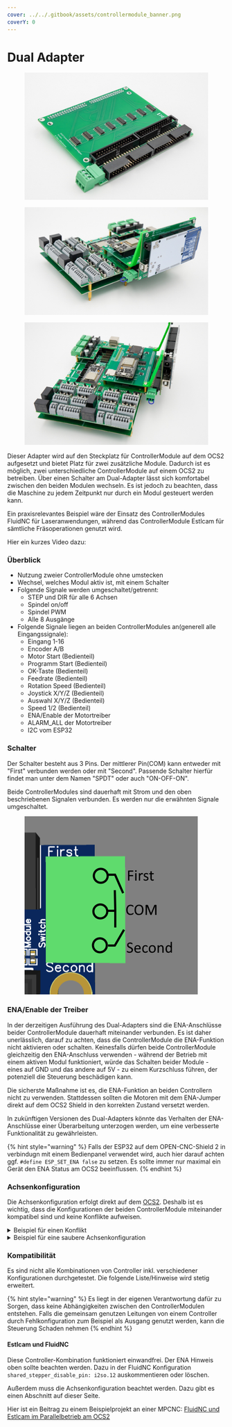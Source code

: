 ```yaml
---
cover: ../../.gitbook/assets/controllermodule_banner.png
coverY: 0
---
```


# Dual Adapter

<div>

<figure><img src="../../.gitbook/assets/ControllerModule Dual Adapter-5-500px.jpg" alt=""><figcaption></figcaption></figure>

 

<figure><img src="../../.gitbook/assets/ControllerModule Dual Adapter-500px.jpg" alt=""><figcaption></figcaption></figure>

 

<figure><img src="../../.gitbook/assets/ControllerModule Dual Adapter-2-500px.jpg" alt=""><figcaption></figcaption></figure>

</div>

Dieser Adapter wird auf den Steckplatz für ControllerModule auf dem OCS2 aufgesetzt und bietet Platz für zwei zusätzliche Module. Dadurch ist es möglich, zwei unterschiedliche ControllerModule auf einem OCS2 zu betreiben. Über einen Schalter am Dual-Adapter lässt sich komfortabel zwischen den beiden Modulen wechseln. Es ist jedoch zu beachten, dass die Maschine zu jedem Zeitpunkt nur durch ein Modul gesteuert werden kann.

Ein praxisrelevantes Beispiel wäre der Einsatz des ControllerModules FluidNC für Laseranwendungen, während das ControllerModule Estlcam für sämtliche Fräsoperationen genutzt wird.

Hier ein kurzes Video dazu:



### Überblick

* Nutzung zweier ControllerModule ohne umstecken
* Wechsel, welches Modul aktiv ist, mit einem Schalter
* Folgende Signale werden umgeschaltet/getrennt:
  * STEP und DIR für alle 6 Achsen
  * Spindel on/off
  * Spindel PWM
  * Alle 8 Ausgänge
* Folgende Signale liegen an beiden ControllerModules an(generell alle Eingangssignale):
  * Eingang 1-16
  * Encoder A/B
  * Motor Start (Bedienteil)
  * Programm Start (Bedienteil)
  * OK-Taste (Bedienteil)
  * Feedrate (Bedienteil)
  * Rotation Speed (Bedienteil)
  * Joystick X/Y/Z (Bedienteil)
  * Auswahl X/Y/Z (Bedienteil)
  * Speed 1/2 (Bedienteil)
  * ENA/Enable der Motortreiber
  * ALARM\_ALL der Motortreiber
  * I2C vom ESP32

### Schalter&#x20;

Der Schalter besteht aus 3 Pins. Der mittlerer Pin(COM) kann entweder mit "First" verbunden werden oder mit "Second". Passende Schalter hierfür findet man unter dem Namen "SPDT" oder auch "ON-OFF-ON".

Beide ControllerModules sind dauerhaft mit Strom und den oben beschriebenen Signalen verbunden. Es werden nur die erwähnten Signale umgeschaltet.

<figure><img src="../../.gitbook/assets/schalter_dual_adapter.png" alt=""><figcaption></figcaption></figure>

### ENA/Enable der Treiber

In der derzeitigen Ausführung des Dual-Adapters sind die ENA-Anschlüsse beider ControllerModule dauerhaft miteinander verbunden. Es ist daher unerlässlich, darauf zu achten, dass die ControllerModule die ENA-Funktion nicht aktivieren oder schalten. Keinesfalls dürfen beide ControllerModule gleichzeitig den ENA-Anschluss verwenden - während der Betrieb mit einem aktiven Modul funktioniert, würde das Schalten beider Module - eines auf GND und das andere auf 5V - zu einem Kurzschluss führen, der potenziell die Steuerung beschädigen kann.

Die sicherste Maßnahme ist es, die ENA-Funktion an beiden Controllern nicht zu verwenden. Stattdessen sollten die Motoren mit dem ENA-Jumper direkt auf dem OCS2 Shield in den korrekten Zustand versetzt werden.

In zukünftigen Versionen des Dual-Adapters könnte das Verhalten der ENA-Anschlüsse einer Überarbeitung unterzogen werden, um eine verbesserte Funktionalität zu gewährleisten.

{% hint style="warning" %}
Falls der ESP32 auf dem OPEN-CNC-Shield 2 in verbindugn mit einem Bedienpanel verwendet wird, auch hier darauf achten ggf. `#define ESP_SET_ENA false` zu setzen.  Es sollte immer nur maximal ein Gerät den ENA Status am OCS2 beeinflussen.
{% endhint %}

### Achsenkonfiguration

Die Achsenkonfiguration erfolgt direkt auf dem [OCS2](../mainboard-mini/anschluesse-jumper.md#achsenkonfiguration). Deshalb ist es wichtig, dass die Konfigurationen der beiden ControllerModule miteinander kompatibel sind und keine Konflikte aufweisen.

<details>

<summary>Beispiel für einen Konflikt</summary>

Szenario:

* MPCNC mit 2 Motoren für x-Achse, 2 Motoren für y-Achse und 1 Motor für z-Achse
* ControllerModule FluidNC und ControllerModule Estlcam am Dual Adapter angeschlossen
*

    | OCS2 Anschluss | Motor |
    | -------------- | ----- |
    | X              | X1    |
    | Y              | Y1    |
    | Z              | Z     |
    | A              | X2    |
    | B              | Y2    |

Die Achsenkonfiguration auf dem OCS2 muss für Estlcam bei diesem Anschluss so aussehen:

<img src="../../.gitbook/assets/image.png" alt="" data-size="original">

Bei FluidNC hätte man nun die Möglichkeit, alle Motoren einzeln anzusteuern und die Achsen über die Konfiguration miteinander zu verbinden. Das wird aber in diesem Szenario **nicht** funktionieren. Sobald FluidNC versucht den Motor der A-Achse einzeln anzusteuern, dreht der X-Motor sich mit, da dies ja oben die Jumper oben eingestellt wurde! Dies kann zu Schäden an der Maschine führen!

</details>

<details>

<summary>Beispiel für eine saubere Achsenkonfiguration</summary>

Szenario:

* MPCNC mit 2 Motoren für x-Achse, 2 Motoren für y-Achse, 1 Motor für z-Achse udn außerdem 1 Motor für eine Drehachse
* ControllerModule FluidNC und ControllerModule Estlcam am Dual Adapter angeschlossen
*

    | OCS2 Anschluss | Motor               |
    | -------------- | ------------------- |
    | X              | X1                  |
    | Y              | Y1                  |
    | Z              | Z                   |
    | A              | X2                  |
    | B              | Y2                  |
    | C              | Drehachse(4. Achse) |

Die Achsenkonfiguration auf dem OCS2 muss für Estlcam bei diesem Anschluss so aussehen:

<img src="../../.gitbook/assets/image.png" alt="" data-size="original">

Estlcam kann die 4. Achse nicht nutzen und daher bleibt die C-Achse frei.

Bei FluidNC kann diese jedoch genutzt werden. Außerdem darf für jede Achse nur ein Motor eingerichtet sein - gleichlaufende Motoren sind schließlich schon über die Achsenkonfiguration eingerichtet.

Hier ein möglicher Auszug aus einer FluidNC konfiguration:

```yaml
axes:
  x:
    motor0:
      stepstick:
        direction_pin: i2so.1
        step_pin: i2so.0

  y:
    motor0:
      stepstick:
        direction_pin: i2so.3
        step_pin: i2so.2

  z:
    motor0:
      stepstick:
        direction_pin: i2so.5
        step_pin: i2so.4

  a: 
    motor0:
      stepstick:
        direction_pin: i2so.11
        step_pin: i2so.10
```

</details>

### Kompatibilität

Es sind nicht alle Kombinationen von Controller inkl. verschiedener Konfigurationen durchgetestet. Die folgende Liste/Hinweise wird stetig erweitert.

{% hint style="warning" %}
Es liegt in der eigenen Verantwortung dafür zu Sorgen, dass keine Abhängigkeiten zwischen den ControllerModulen entstehen. Falls die gemeinsam genutzen Leitungen von einem Controller durch Fehlkonfiguration zum Beispiel als Ausgang genutzt werden, kann die Steuerung Schaden nehmen
{% endhint %}

#### Estlcam und FluidNC

Diese Controller-Kombination funktioniert einwandfrei. Der ENA Hinweis oben sollte beachten werden. Dazu in der FluidNC Konfiguration `shared_stepper_disable_pin: i2so.12` auskommentieren oder löschen.

Außerdem muss die Achsenkonfiguration beachtet werden. Dazu gibt es einen Abschnitt auf dieser Seite.

Hier ist ein Beitrag zu einem Beispielprojekt an einer MPCNC: [FluidNC und Estlcam im Parallelbetrieb am OCS2](https://blog.altholtmann.com/fluidnc-und-estlcam-im-parallelbetrieb-am-ocs2/)
